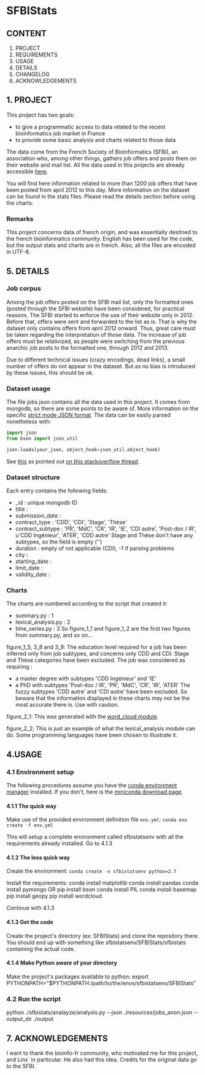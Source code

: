 # SFBIStats

## CONTENT

1. PROJECT
2. REQUIREMENTS
4. USAGE
5. DETAILS
6. CHANGELOG
7. ACKNOWLEDGEMENTS

## 1. PROJECT

This project has two goals:
 - to give a programmatic access to data related to the recent bioinformatics job market in France
 - to provide some basic analysis and charts related to those data

The data come from the French Society of Bioinformatics (SFBI), an association who, among other things, gathers job offers
and posts them on their 
website and mail list. All the data used in this projects are already accessible [here](http://www.sfbi.fr/recherche_emplois).

You will find here information related to more than 1200 job offers that have been posted from april 2012 to this day.
More information on the dataset can be found in the stats files.
Please read the details section before using the charts.

### Remarks

This project concerns data of french origin, and was essentially destined to the french bioinformatics community. 
English has been used for the code, but the output stats and charts are in french. Also, all the files are encoded in UTF-8.

## 5. DETAILS

### Job corpus

Among the job offers posted on the SFBI mail list, only the formatted ones (posted through the SFBI website) have been considered, for practical reasons.
The SFBI started to enforce the use of their website only in 2012.
Before that, offers were sent and forwarded to the list as is.
That is why the dataset only contains offers from april 2012 onward.
Thus, great care must be taken regarding the interpretation of those data.
The increase of job offers must be relativized, as people were switching from the previous anarchic job posts to the formatted one, through 2012 and 2013.

Due to different technical issues (crazy encodings, dead links), a small number of offers do not appear in the dataset.
But as no bias is introduced by these issues, this should be ok.

### Dataset usage

The file jobs.json contains all the data used in this project.
It comes from mongodb, so there are some points to be aware of.
More information on the specific [strict mode JSON format](https://docs.mongodb.org/manual/reference/mongodb-extended-json/).
The data can be easily parsed nonetheless with:

```python
import json
from bson import json_util

json.loads(your_json, object_hook=json_util.object_hook)
```

See [this](http://api.mongodb.org/python/1.4/api/pymongo/json_util.html) as pointed out [on this stackoverflow thread](http://stackoverflow.com/a/11286988).

### Dataset structure

Each entry contains the following fields:
 - _id : unique mongodb ID
 - title : 
 - submission_date : 
 - contract_type : 'CDD', 'CDI', 'Stage', 'Thèse'
 - contract_subtype : 'PR', 'MdC', 'CR', 'IR', 'IE', 'CDI autre', 'Post-doc / IR', u'CDD Ingénieur', 'ATER', 'CDD autre'
 Stage and Thèse don't have any subtypes, so the field is empty ('')
 - duration : empty of not applicable (CDI), -1 if parsing problems
 - city : 
 - starting_date : 
 - limit_date : 
 - validity_date :
 
### Charts

The charts are numbered according to the script that created it:
 - summary.py : 1
 - lexical_analysis.py : 2
 - time_series.py : 3
So figure_1_1 and figure_1_2 are the first two figures from summary.py, and so on...

figure_1_5, 3_8 and 3_9:
The education level required for a job has been inferred only from job subtypes, and concerns only CDD and CDI.
Stage and Thèse categories have been excluded.
The job was considered as requiring :
 - a master degree with subtypes 'CDD Ingénieur' and 'IE'
 - a PhD with subtypes 'Post-doc / IR', 'PR', 'MdC', 'CR', 'IR', 'ATER'
The fuzzy subtypes 'CDD autre' and 'CDI autre' have been excluded.
So beware that the information displayed in these charts may not be the most accurate there is. Use with caution.

figure_2_1:
This was generated with the [word_cloud module](https://github.com/amueller/word_cloud).

figure_2_2;
This is just an example of what the lexical_analysis module can do.
Some programming languages have been chosen to illustrate it.

## 4.USAGE

### 4.1 Environment setup

The following procedures assume you have the [conda environment manager](http://conda.pydata.org/docs/) installed.
If you don't, here is the [miniconda download page](http://conda.pydata.org/miniconda.html).

#### 4.1.1 The quick way

Make use of the provided environment definition file `env.yml`:
`conda env create -f env.yml`

This will setup a complete environment called sfbistatsenv with all the requirements already installed.
Go to 4.1.3

#### 4.1.2 The less quick way

Create the environment:
`conda create -n sfbistatsenv python=2.7`

Install the requirements:
conda install matplotlib
conda install pandas
conda install pymongo OR pip install bson
conda install PIL
conda install basemap
pip install geopy
pip install wordcloud

Continue with 4.1.3

#### 4.1.3 Get the code

Create the project's directory (ex: SFBIStats) and clone the repository there.
You should end up with something like sfbistatsenv/SFBIStats/sfbistats containing the actual code.

#### 4.1.4 Make Python aware of your directory

Make the project's packages available to python:
export PYTHONPATH="$PYTHONPATH:/path/to/the/envs/sfbistatsenv/SFBIStats"

### 4.2 Run the script

python ./sfbistats/analayze/analysis.py --json ./resources/jobs_anon.json --output_dir ./output

## 7. ACKNOWLEDGEMENTS

I want to thank the bioinfo-fr community, who motivated me for this project, and Lins` in particular. He also had this idea.
Credits for the original data go to the SFBI.
